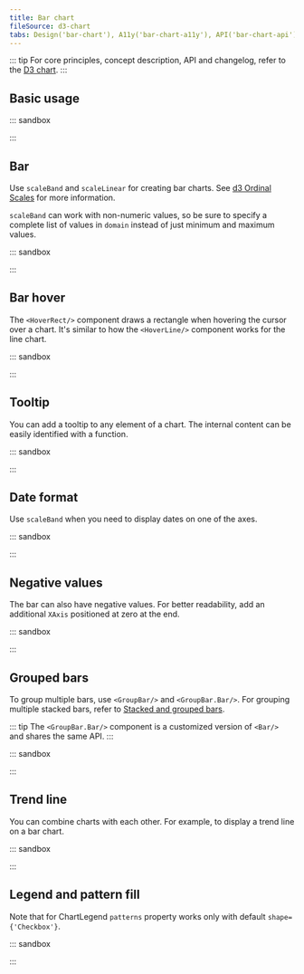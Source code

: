 ```yaml
---
title: Bar chart
fileSource: d3-chart
tabs: Design('bar-chart'), A11y('bar-chart-a11y'), API('bar-chart-api'), Examples('bar-chart-d3-code'), Changelog('d3-chart-changelog')
---
```


::: tip
For core principles, concept description, API and changelog, refer to the [D3 chart](/data-display/d3-chart/d3-chart).
:::

## Basic usage

::: sandbox

<script lang="tsx">
  export Demo from './examples/basic-usage.tsx';
</script>

:::

## Bar

Use `scaleBand` and `scaleLinear` for creating bar charts. See [d3 Ordinal Scales](https://github.com/d3/d3-scale#ordinal-scales) for more information.

`scaleBand` can work with non-numeric values, so be sure to specify a complete list of values in `domain` instead of just minimum and maximum values.

::: sandbox

<script lang="tsx">
  export Demo from './examples/bar.tsx';
</script>

:::

## Bar hover

The `<HoverRect/>` component draws a rectangle when hovering the cursor over a chart. It's similar to how the `<HoverLine/>` component works for the line chart.

::: sandbox

<script lang="tsx">
  export Demo from './examples/bar-hover.tsx';
</script>

:::

## Tooltip

You can add a tooltip to any element of a chart. The internal content can be easily identified with a function.

::: sandbox

<script lang="tsx">
  export Demo from './examples/tooltip.tsx';
</script>

:::

## Date format

Use `scaleBand` when you need to display dates on one of the axes.

::: sandbox

<script lang="tsx">
  export Demo from './examples/date-format.tsx';
</script>

:::

## Negative values

The bar can also have negative values. For better readability, add an additional `XAxis` positioned at zero at the end.

::: sandbox

<script lang="tsx">
  export Demo from './examples/negative-values.tsx';
</script>

:::

## Grouped bars

To group multiple bars, use `<GroupBar/>` and `<GroupBar.Bar/>`. For grouping multiple stacked bars, refer to [Stacked and grouped bars](/data-display/stacked-bar-chart/stacked-bar-chart-d3-code#stacked-and-grouped-chart).

::: tip
The `<GroupBar.Bar/>` component is a customized version of `<Bar/>` and shares the same API.
:::

::: sandbox

<script lang="tsx">
  export Demo from './examples/grouped-bars.tsx';
</script>

:::

## Trend line

You can combine charts with each other. For example, to display a trend line on a bar chart.

::: sandbox

<script lang="tsx">
  export Demo from './examples/trend-line.tsx';
</script>

:::

## Legend and pattern fill

Note that for ChartLegend `patterns` property works only with default `shape={'Checkbox'}`.

::: sandbox

<script lang="tsx">
  export Demo from './examples/legend-and-pattern-fill.tsx';
</script>

:::
